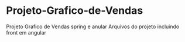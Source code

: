 # Projeto-Grafico-de-Vendas
Projeto Grafico de Vendas spring e anular
Arquivos do projeto incluindo front em angular
